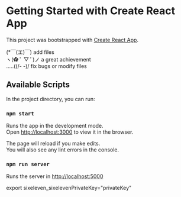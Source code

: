 # Getting Started with Create React App

This project was bootstrapped with [Create React App](https://github.com/facebook/create-react-app).

(\*￣(エ)￣) add files\
ヽ(✿ ﾟ ▽ ﾟ)ノ a great achievement\
.....((/- -)/ fix bugs or modify files

## Available Scripts

In the project directory, you can run:

### `npm start`

Runs the app in the development mode.\
Open [http://localhost:3000](http://localhost:3000) to view it in the browser.

The page will reload if you make edits.\
You will also see any lint errors in the console.

### `npm run server`

Runs the server in [http://localhost:5000](http://localhost:5000)

export sixeleven_sixelevenPrivateKey="privateKey"
